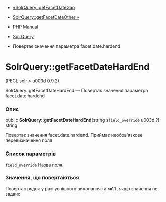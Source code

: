 - [«SolrQuery::getFacetDateGap](solrquery.getfacetdategap.md)
- [SolrQuery::getFacetDateOther »](solrquery.getfacetdateother.md)

- [PHP Manual](index.md)
- [SolrQuery](class.solrquery.md)
- Повертає значення параметра facet.date.hardend

# SolrQuery::getFacetDateHardEnd

(PECL solr \> u003d 0.9.2)

SolrQuery::getFacetDateHardEnd — Повертає значення параметра
facet.date.hardend

### Опис

public **SolrQuery::getFacetDateHardEnd**(string `$field_override` u003d ?):
string

Повертає значення facet.date.hardend. Приймає
необов'язкове перевизначення поля

### Список параметрів

`field_override`
Назва поля.

### Значення, що повертаються

Повертає рядок у разі успішного виконання та **`null`**, якщо
значення не задано
